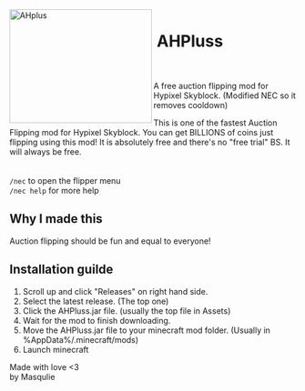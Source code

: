 <img align="left" width="250" height="200" src="https://user-images.githubusercontent.com/102409371/160241994-111ecb91-7a3a-4fab-b18d-7a6f703c9d73.png" alt="AHplus">

<h1 align="center">AHPluss⠀⠀⠀⠀⠀⠀⠀⠀⠀⠀⠀⠀⠀</h1>
A free auction flipping mod for Hypixel Skyblock. (Modified NEC so it removes cooldown)

This is one of the fastest Auction Flipping mod for Hypixel Skyblock. You can get BILLIONS of coins just flipping using this mod! It is absolutely free and there's no "free trial" BS. It will always be free. 
<br><br><br>
`/nec` to open the flipper menu<br>
`/nec help` for more help


## Why I made this
Auction flipping should be fun and equal to everyone! 
## Installation guilde
1) Scroll up and click "Releases" on right hand side. 
2) Select the latest release. (The top one)
3) Click the AHPluss.jar file. (usually the top file in Assets)
4) Wait for the mod to finish downloading.
5) Move the AHPluss.jar file to your minecraft mod folder. (Usually in %AppData%/.minecraft/mods)
6) Launch minecraft 



Made with love <3<br>
by Masqulie
